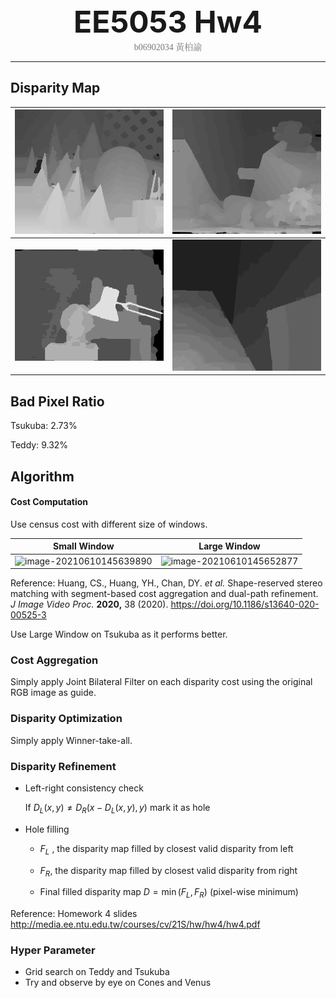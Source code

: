 <center><font size="30"><b>EE5053 Hw4</b></font></center>

<center><span style="font-weight:light; color:#7a7a7a; font-family:Merriweather;">b06902034 </span><span style="font-weight:light; color:#7a7a7a; font-family:Noto Serif CJK SC;">黃柏諭</span></center>

---

## Disparity Map

| ![](Cones.png)   | ![](Teddy.png) |
| ---------------- | -------------- |
| ![](Tsukuba.png) | ![](Venus.png) |

## Bad Pixel Ratio

Tsukuba: 2.73%

Teddy: 9.32%

## Algorithm

#### Cost Computation

Use census cost with different size of windows.

| Small Window                                                 | Large Window                                                 |
| ------------------------------------------------------------ | ------------------------------------------------------------ |
| ![image-20210610145639890](../../../.config/Typora/typora-user-images/image-20210610145639890.png) | ![image-20210610145652877](../../../.config/Typora/typora-user-images/image-20210610145652877.png) |

Reference: Huang, CS., Huang, YH., Chan, DY. *et al.* Shape-reserved stereo matching with segment-based cost aggregation and dual-path refinement. *J Image Video Proc.* **2020,** 38 (2020). https://doi.org/10.1186/s13640-020-00525-3

Use Large Window on Tsukuba as it performs better.

### Cost Aggregation

Simply apply Joint Bilateral Filter on each disparity cost using the original RGB image as guide.

### Disparity Optimization

Simply apply Winner-take-all.

### Disparity Refinement

* Left-right consistency check

    If $D_L(x, y) \neq D_R(x - D_L(x, y), y)$  mark it as hole

* Hole filling

    * $F_L$ , the disparity map filled by closest valid disparity from left 

    * $F_R$, the disparity map filled by closest valid disparity from right
    * Final filled disparity map $D = \min(F_L, F_R)$ (pixel-wise minimum)

Reference: Homework 4 slides http://media.ee.ntu.edu.tw/courses/cv/21S/hw/hw4/hw4.pdf

### Hyper Parameter

* Grid search on Teddy and Tsukuba
* Try and observe by eye on Cones and Venus